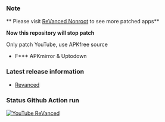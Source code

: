 ### Note

** Please visit [ReVanced Nonroot](https://github.com/luxysiv/revanced-nonroot) to see more patched apps**

**Now this repository will stop patch**

Only patch YouTube, use APKfree source

* F*** APKmirror & Uptodown 

### Latest release information
  - [Revanced](https://github.com/revanced/revanced-patches/releases/latest)

### Status Github Action run

[![YouTube ReVanced](https://github.com/luxysiv/yt-revanced-nonroot/actions/workflows/main.yml/badge.svg)](https://github.com/luxysiv/yt-revanced-nonroot/actions/workflows/main.yml)
